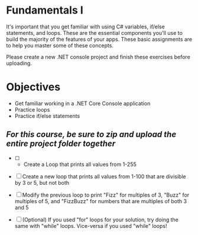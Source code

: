 # Fundamentals I

It's important that you get familiar with using C# variables, if/else statements, and loops. These are the essential components you'll use to build the majority of the features of your apps. These basic assignments are to help you master some of these concepts.

Please create a new .NET console project and finish these exercises before uploading.


# Objectives

-   Get familiar working in a .NET Core Console 	application
-   Practice loops
-   Practice if/else statements

## *For this course, be sure to zip and upload the entire project folder together*

 - [ ] -   Create a Loop that prints all values from 1-255
 - [ ] Create a new loop that prints all values from 1-100 that are divisible by 3 or 5, but not both
    
 - [ ] Modify the previous loop to print "Fizz" for multiples of 3, "Buzz" for multiples of 5, and "FizzBuzz" for numbers that are multiples of both 3 and 5
 - [ ]  (Optional) If you used "for" loops for your solution, try doing the same with "while" loops. Vice-versa if you used "while" loops!
<!--stackedit_data:
eyJoaXN0b3J5IjpbMTUzMTA5ODE5OV19
-->